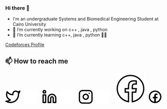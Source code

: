 ### Hi there 👋

- I'm an undergraduate Systems and Biomedical Engineering Student at Cairo University
- 🔭 I’m currently working on c++ , java , python
- 🌱 I’m currently learning c++, java , python 🤣🤣




[Codeforces Profile](https://codeforces.com/profile/osama971)





## 📫 How to reach me
[![Twitter](./img/twitter-light.svg)](https://twitter.com/OssamaMohamedd#gh-light-mode-only)
[![Twitter](./img/twitter-dark.svg)](https://twitter.com/OssamaMohamedd#gh-dark-mode-only)
&nbsp;&nbsp;
[![Linkedin](./img/linkedin-light.svg)](https://www.linkedin.com/in/osama-mahmoud-52369722a/#gh-light-mode-only)
[![Linkedin](./img/linkedin-dark.svg)](https://www.linkedin.com/in/osama-mahmoud-52369722a/#gh-dark-mode-only)
&nbsp;&nbsp;
[![Instagram](./img/instagram-light.svg)](https://www.instagram.com/osama_muhamedd/#gh-light-mode-only)
[![Instagram](./img/instagram-dark.svg)](https://www.instagram.com/osama_muhamedd/#gh-dark-mode-only)
&nbsp;&nbsp;
[![Facebook](./img/facebook.svg)](https://www.facebook.com/osama.mohamed971/#gh-light-mode-only)
[![Facebook](./img/icons8-facebook.svg)](https://www.facebook.com/osama.mohamed971/#gh-dark-mode-only)


[twitter]: https://twitter.com/OssamaMohamedd
[instagram]: https://www.instagram.com/osama_muhamedd/
[linkedin]: https://www.linkedin.com/in/osama-mahmoud-52369722a/
[Facebook]: https://www.facebook.com/osama.mohamed971
<!--
**ossama971/ossama971** is a ✨ _special_ ✨ repository because its `README.md` (this file) appears on your GitHub profile.

Here are some ideas to get you started:

- 🔭 I’m currently working on ...
- 🌱 I’m currently learning ...
- 👯 I’m looking to collaborate on ...
- 🤔 I’m looking for help with ...
- 💬 Ask me about ...
- 📫 How to reach me: ...
- 😄 Pronouns: ...
- ⚡ Fun fact: ...
-->
